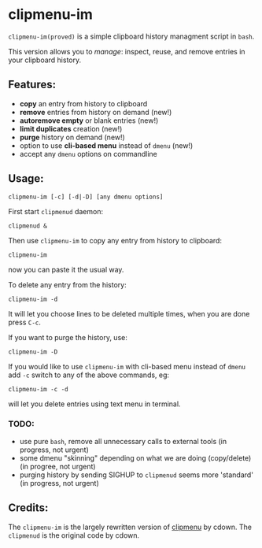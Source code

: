 # clipmenu-im

`clipmenu-im(proved)` is a simple clipboard history managment script in `bash`.

This version allows you to *manage*: inspect, reuse, and remove entries in your clipboard history.

## Features:

- **copy** an entry from history to clipboard
- **remove** entries from history on demand (new!)
- **autoremove empty** or blank entries (new!)
- **limit duplicates** creation (new!)
- **purge** history on demand (new!)
- option to use **cli-based menu** instead of `dmenu` (new!)
- accept any `dmenu` options on commandline 

## Usage:

    clipmenu-im [-c] [-d|-D] [any dmenu options]

First start `clipmenud` daemon:

    clipmenud &

Then use `clipmenu-im` to copy any entry from history to clipboard:

    clipmenu-im

now you can paste it the usual way.

To delete any entry from the history:

    clipmenu-im -d

It will let you choose lines to be deleted multiple times, when you are done press `C-c`.

If you want to purge the history, use:

    clipmenu-im -D

If you would like to use `clipmenu-im` with cli-based menu instead of `dmenu` add `-c` switch to any of the above commands, eg:

    clipmenu-im -c -d

will let you delete entries using text menu in terminal.

### TODO:

- use pure `bash`, remove all unnecessary calls to external tools (in progress, not urgent)
- some dmenu "skinning" depending on what we are doing (copy/delete) (in progree, not urgent)
- purging history by sending SIGHUP to `clipmenud` seems more 'standard' (in progress, not urgent)

## Credits:

The `clipmenu-im` is the largely rewritten version of [clipmenu](https://github.com/cdown/clipmenu) by cdown.
The `clipmenud` is the original code by cdown. 
